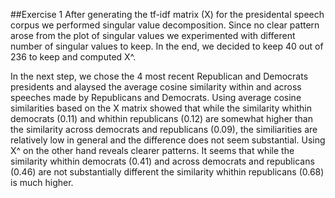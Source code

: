 ##Exercise 1
After generating the tf-idf matrix (X) for the presidental speech corpus we performed singular value decomposition. Since no clear pattern arose from the plot of singular values we experimented with different number of singular values to keep. In the end, we decided to keep 40 out of 236 to keep and computed X^.

In the next step, we chose the 4 most recent Republican and Democrats presidents and alaysed the average cosine similarity within and across speeches made by Republicans and Democrats. Using average cosine similarities based on the X matrix showed that while the similarity whithin democrats (0.11) and whithin republicans (0.12) are somewhat higher than the similarity across democrats and republicans (0.09), the similiarities are relatively low in general and the difference does not seem substantial. Using X^ on the other hand reveals clearer patterns. It seems that while the similarity whithin democrats (0.41) and across democrats and republicans (0.46) are not substantially different the similarity whithin republicans (0.68) is much higher.
